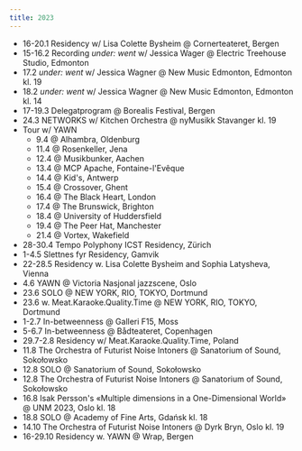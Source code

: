```yaml
---
title: 2023
---
```

- 16-20.1 Residency w/ Lisa Colette Bysheim @ Cornerteateret, Bergen
- 15-16.2 Recording _under: went_ w/ Jessica Wager @ Electric Treehouse Studio, Edmonton
- 17.2 _under: went_ w/ Jessica Wagner @ New Music Edmonton, Edmonton kl. 19
- 18.2 _under: went_ w/ Jessica Wagner @ New Music Edmonton, Edmonton kl. 14
- 17-19.3 Delegatprogram @ Borealis Festival, Bergen
- 24.3 NETWORKS w/ Kitchen Orchestra @ nyMusikk Stavanger kl. 19
- Tour w/ YAWN
  - 9.4 @ Alhambra, Oldenburg
  - 11.4 @ Rosenkeller, Jena
  - 12.4 @ Musikbunker, Aachen
  - 13.4 @ MCP Apache, Fontaine-l'Evêque
  - 14.4 @ Kid's, Antwerp
  - 15.4 @ Crossover, Ghent
  - 16.4 @ The Black Heart, London
  - 17.4 @ The Brunswick, Brighton
  - 18.4 @ University of Huddersfield
  - 19.4 @ The Peer Hat, Manchester
  - 21.4 @ Vortex, Wakefield
- 28-30.4 Tempo Polyphony ICST Residency, Zürich
- 1-4.5 Slettnes fyr Residency, Gamvik
- 22-28.5 Residency w. Lisa Colette Bysheim and Sophia Latysheva, Vienna
- 4.6 YAWN @ Victoria Nasjonal jazzscene, Oslo
- 23.6 SOLO @ NEW YORK, RIO, TOKYO, Dortmund
- 23.6 w. Meat.Karaoke.Quality.Time @ NEW YORK, RIO, TOKYO, Dortmund
- 1-2.7 In-betweenness @ Galleri F15, Moss
- 5-6.7 In-betweenness @ Bådteateret, Copenhagen
- 29.7-2.8 Residency w/ Meat.Karaoke.Quality.Time, Poland
- 11.8 The Orchestra of Futurist Noise Intoners @ Sanatorium of Sound, Sokołowsko
- 12.8 SOLO @ Sanatorium of Sound, Sokołowsko
- 12.8 The Orchestra of Futurist Noise Intoners @ Sanatorium of Sound, Sokołowsko
- 16.8 Isak Persson's «Multiple dimensions in a One-Dimensional World» @ UNM 2023, Oslo kl. 18
- 18.8 SOLO @ Academy of Fine Arts, Gdańsk kl. 18
- 14.10 The Orchestra of Futurist Noise Intoners @ Dyrk Bryn, Oslo kl. 19
- 16-29.10 Residency w. YAWN @ Wrap, Bergen
